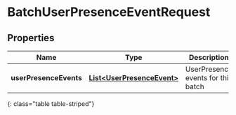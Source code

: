 # BatchUserPresenceEventRequest


## Properties

| Name | Type | Description | Notes |
| ------------ | ------------- | ------------- | ------------- |
| **userPresenceEvents** | [**List&lt;UserPresenceEvent&gt;**](UserPresenceEvent) | UserPresence events for this batch |  [optional] |
{: class="table table-striped"}



